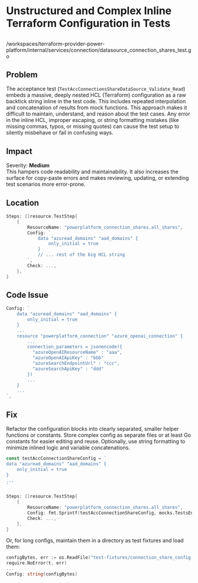 # Unstructured and Complex Inline Terraform Configuration in Tests

##

/workspaces/terraform-provider-power-platform/internal/services/connection/datasource_connection_shares_test.go

## Problem

The acceptance test (`TestAccConnectionsShareDataSource_Validate_Read`) embeds a massive, deeply nested HCL (Terraform) configuration as a raw backtick string inline in the test code. This includes repeated interpolation and concatenation of results from mock functions. This approach makes it difficult to maintain, understand, and reason about the test cases. Any error in the inline HCL, improper escaping, or string formatting mistakes (like missing commas, typos, or missing quotes) can cause the test setup to silently misbehave or fail in confusing ways.

## Impact

Severity: **Medium**  
This hampers code readability and maintainability. It also increases the surface for copy-paste errors and makes reviewing, updating, or extending test scenarios more error-prone.

## Location

```go
Steps: []resource.TestStep{
    {
        ResourceName: "powerplatform_connection_shares.all_shares",
        Config: `
            data "azuread_domains" "aad_domains" {
                only_initial = true
            }
            // ... rest of the big HCL string
        `,
        Check: ...,
    },
}
```

## Code Issue

```go
Config: `
    data "azuread_domains" "aad_domains" {
        only_initial = true
    }
    ...
    resource "powerplatform_connection" "azure_openai_connection" {
        ...
        connection_parameters = jsonencode({
          "azureOpenAIResourceName" : "aaa",
          "azureOpenAIApiKey" : "bbb"
          "azureSearchEndpointUrl" : "ccc",
          "azureSearchApiKey" : "ddd"
        })
        ...
    }
    ...
`,
```

## Fix

Refactor the configuration blocks into clearly separated, smaller helper functions or constants. Store complex config as separate files or at least Go constants for easier editing and reuse. Optionally, use string formatting to minimize inlined logic and variable concatenations.

```go
const testAccConnectionShareConfig = `
data "azuread_domains" "aad_domains" {
    only_initial = true
}
...
`

Steps: []resource.TestStep{
    {
        ResourceName: "powerplatform_connection_shares.all_shares",
        Config: fmt.Sprintf(testAccConnectionShareConfig, mocks.TestsEntraLicesingGroupName(), mocks.TestName(), ...),
        Check: ...,
    },
}
```

Or, for long configs, maintain them in a directory as test fixtures and load them:

```go
configBytes, err := os.ReadFile("test-fixtures/connection_share_config.tf")
require.NoError(t, err)
...
Config: string(configBytes)
```
